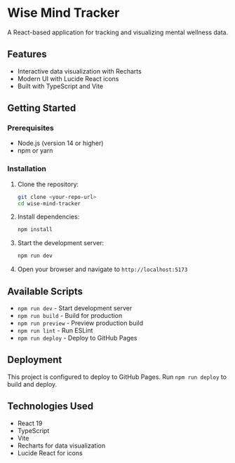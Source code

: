 # Wise Mind Tracker

A React-based application for tracking and visualizing mental wellness data.

## Features

- Interactive data visualization with Recharts
- Modern UI with Lucide React icons
- Built with TypeScript and Vite

## Getting Started

### Prerequisites

- Node.js (version 14 or higher)
- npm or yarn

### Installation

1. Clone the repository:
   ```bash
   git clone <your-repo-url>
   cd wise-mind-tracker
   ```

2. Install dependencies:
   ```bash
   npm install
   ```

3. Start the development server:
   ```bash
   npm run dev
   ```

4. Open your browser and navigate to `http://localhost:5173`

## Available Scripts

- `npm run dev` - Start development server
- `npm run build` - Build for production
- `npm run preview` - Preview production build
- `npm run lint` - Run ESLint
- `npm run deploy` - Deploy to GitHub Pages

## Deployment

This project is configured to deploy to GitHub Pages. Run `npm run deploy` to build and deploy.

## Technologies Used

- React 19
- TypeScript
- Vite
- Recharts for data visualization
- Lucide React for icons
